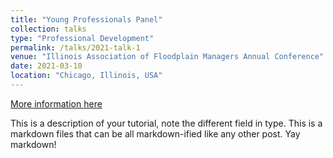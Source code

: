 ```yaml
---
title: "Young Professionals Panel"
collection: talks
type: "Professional Development"
permalink: /talks/2021-talk-1
venue: "Illinois Association of Floodplain Managers Annual Conference"
date: 2021-03-10
location: "Chicago, Illinois, USA"
---
```


[More information here](http://exampleurl.com)

This is a description of your tutorial, note the different field in type. This is a markdown files that can be all markdown-ified like any other post. Yay markdown!
